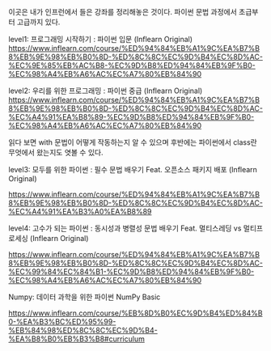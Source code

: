 이곳은 내가 인프런에서 들은 강좌를 정리해놓은 것이다.
파이썬 문법 과정에서 초급부터 고급까지 있다.

level1: 프로그래밍 시작하기 : 파이썬 입문 (Inflearn Original)
https://www.inflearn.com/course/%ED%94%84%EB%A1%9C%EA%B7%B8%EB%9E%98%EB%B0%8D-%ED%8C%8C%EC%9D%B4%EC%8D%AC-%EC%9E%85%EB%AC%B8-%EC%9D%B8%ED%94%84%EB%9F%B0-%EC%98%A4%EB%A6%AC%EC%A7%80%EB%84%90

level2: 우리를 위한 프로그래밍 : 파이썬 중급 (Inflearn Original)
https://www.inflearn.com/course/%ED%94%84%EB%A1%9C%EA%B7%B8%EB%9E%98%EB%B0%8D-%ED%8C%8C%EC%9D%B4%EC%8D%AC-%EC%A4%91%EA%B8%89-%EC%9D%B8%ED%94%84%EB%9F%B0-%EC%98%A4%EB%A6%AC%EC%A7%80%EB%84%90

읽다 보면 with 문법이 어떻게 작동하는지 알 수 있으며
후반에는 파이썬에서 class란 무엇에서 왔는지도 엿볼 수 있다.

level3: 모두를 위한 파이썬 : 필수 문법 배우기 Feat. 오픈소스 패키지 배포 (Inflearn Original)

https://www.inflearn.com/course/%ED%94%84%EB%A1%9C%EA%B7%B8%EB%9E%98%EB%B0%8D-%ED%8C%8C%EC%9D%B4%EC%8D%AC-%EC%A4%91%EA%B3%A0%EA%B8%89

level4: 고수가 되는 파이썬 : 동시성과 병렬성 문법 배우기 Feat. 멀티스레딩 vs 멀티프로세싱 (Inflearn Original)

https://www.inflearn.com/course/%ED%94%84%EB%A1%9C%EA%B7%B8%EB%9E%98%EB%B0%8D-%ED%8C%8C%EC%9D%B4%EC%8D%AC-%EC%99%84%EC%84%B1-%EC%9D%B8%ED%94%84%EB%9F%B0-%EC%98%A4%EB%A6%AC%EC%A7%80%EB%84%90


Numpy: 데이터 과학을 위한 파이썬 NumPy Basic

https://www.inflearn.com/course/%EB%8D%B0%EC%9D%B4%ED%84%B0-%EA%B3%BC%ED%95%99-%EB%84%98%ED%8C%8C%EC%9D%B4-%EA%B8%B0%EB%B3%B8#curriculum